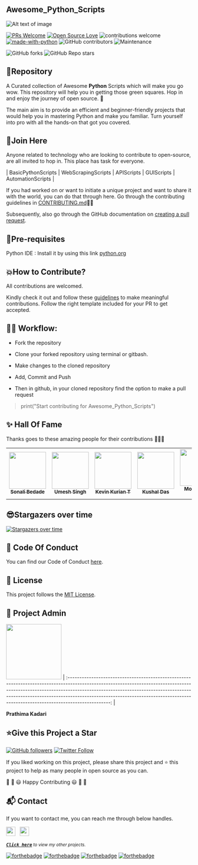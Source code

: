 <h2>Awesome_Python_Scripts</h2>

![Alt text of image](https://github.com/prathimacode-hub/prathimacode-hub/blob/main/CoverPhoto.png)

[![PRs Welcome](https://img.shields.io/badge/PRs-welcome-brightgreen.svg?style=flat&logo=github)](https://github.com/prathimacode-hub) [![Open Source Love](https://img.shields.io/badge/Open%20Source-%F0%9F%A4%8D-Green)](https://github.com/prathimacode-hub) ![contributions welcome](https://img.shields.io/static/v1.svg?label=Contributions&message=Welcome&color=0059b3&style=flat-square) [![made-with-python](https://img.shields.io/badge/Made%20with-Python-1f425f.svg)](https://www.python.org/) ![GitHub contributors](https://img.shields.io/github/contributors-anon/prathimacode-hub/Awesome_Python_Scripts) ![Maintenance](https://img.shields.io/maintenance/yes/2021) </p> 

![GitHub forks](https://img.shields.io/github/forks/prathimacode-hub/Awesome_Python_Scripts?style=social) ![GitHub Repo stars](https://img.shields.io/github/stars/prathimacode-hub/Awesome_Python_Scripts?style=social) 


<h2>📌Repository</h2>

A Curated collection of Awesome **Python** Scripts which will make you go wow. This repository will help you in getting those green squares. Hop in and enjoy the journey of open source. 🚀

The main aim is to provide an efficient and beginner-friendly projects that would help you in mastering Python and make you familiar. Turn yourself into pro with all the hands-on that got you covered.


<h2>🙌Join Here</h2>

Anyone related to technology who are looking to contribute to open-source, are all invited to hop in. This place has task for everyone.

| BasicPythonScripts | WebScrapingScripts | APIScripts | GUIScripts | AutomationScripts |

If you had worked on or want to initiate a unique project and want to share it with the world, you can do that through here. Go through the contributing guidelines in [CONTRIBUTING.md](https://github.com/prathimacode-hub/Awesome_Python_Scripts/blob/main/Contributing_Guidelines.md)👩‍💻

Subsequently, also go through the GitHub documentation on [creating a pull request](https://help.github.com/en/github/collaborating-with-issues-and-pull-requests/creating-a-pull-request).


<h2>🌱Pre-requisites</h2>

Python IDE : Install it by using this link [python.org](https://www.python.org/downloads/)


<h2>💥How to Contribute?</h2>

All contributions are welcomed.

Kindly check it out and follow these [guidelines](CONTRIBUTING_GUIDELINES.md) to make meaningful contributions. Follow the right template included for your PR to get accepted.


<h2>👨‍💻 Workflow:</h2>

- Fork the repository

- Clone your forked repository using terminal or gitbash.

- Make changes to the cloned repository

- Add, Commit and Push

- Then in github, in your cloned repository find the option to make a pull request 

> print("Start contributing for Awesome_Python_Scripts")


<h2> ✨ Hall Of Fame </h2>

Thanks goes to these amazing people for their contributions 🎉🎉🎉

<!-- ALL-CONTRIBUTORS-LIST:START - Do not remove or modify this section -->
<!-- prettier-ignore-start -->
<!-- markdownlint-disable -->
<table>
<tr>
<td align="center"><a href="https://github.com/sonaliBedade"><img src="https://avatars.githubusercontent.com/u/71630760?v=4" width="100px;" alt=""/><br /><sub><b>Sonali Bedade</b></sub></a><br /> </td>
<td align="center"><a href="https://github.com/Umesh-01"><img src="https://avatars.githubusercontent.com/u/83420185?v=4" width="100px;" alt=""/><br /><sub><b>Umesh Singh</b></sub></a><br /> </td>
<td align="center"><a href="https://github.com/KevinKurian7"><img src="https://avatars.githubusercontent.com/u/54651915?v=4" width="100px;" alt=""/><br /><sub><b>Kevin Kurian T</b></sub></a><br /> </td>
<td align="center"><a href="https://github.com/Kushal997-das"><img src="https://avatars.githubusercontent.com/u/61356005?v=4" width="100px;" alt=""/><br /><sub><b>Kushal Das</b></sub></a><br /> </td>
<td align="center"><a href="https://github.com/mkhmirza"><img src="https://avatars.githubusercontent.com/u/46874379?v=4" width="100px;" alt=""/><br /><sub><b>Mohommad Mirza</b></sub></a><br /> </td>
</tr>
</table>

<!-- markdownlint-enable -->
<!-- prettier-ignore-end -->
<!-- ALL-CONTRIBUTORS-LIST:END -->

<h2> 😎Stargazers over time</h2>

[![Stargazers over time](https://starchart.cc/prathimacode-hub/Awesome_Python_Scripts.svg)](https://starchart.cc/prathimacode-hub/Awesome_Python_Scripts)


<h2>📜 Code Of Conduct</h2>

You can find our Code of Conduct [here](https://github.com/prathimacode-hub/Awesome_Python_Scripts/blob/main/CODE_OF_CONDUCT.md).


<h2>📝 License</h2>  

This project follows the [MIT License](https://github.com/prathimacode-hub/Awesome_Python_Scripts/blob/main/LICENSE).


<h2>🙂 Project Admin</h2>

<a href="https://github.com/prathimacode-hub"><img src="https://github.com/prathimacode-hub/prathimacode-hub/blob/main/Prathima%20updated%20profile%20pic.jpg" width=150px height=150px /></a>
| :------------------------------------------------------------------------------------------------------------------------------------------------------------------------------------------------------------------------------------------------------------------------------------------------------------------------------------------: |

**Prathima Kadari**


<h2>⭐Give this Project a Star</h2>

[![GitHub followers](https://img.shields.io/github/followers/prathimacode-hub.svg?label=Follow%20@prathimacode-hub&style=social)](https://github.com/prathimak88/)  [![Twitter Follow](https://img.shields.io/twitter/follow/prathimak88?style=social)](https://twitter.com/prathimak88)

If you liked working on this project, please share this project and ⭐ this project to help as many people in open source as you can. 

🎉 🎊 😃 Happy Contributing 😃 🎊 🎉


<h2>📬 Contact</h2>

If you want to contact me, you can reach me through below handles.

<a href="https://twitter.com/prathimak88"><img src="https://upload.wikimedia.org/wikipedia/fr/thumb/c/c8/Twitter_Bird.svg/1200px-Twitter_Bird.svg.png" width="25"></img></a>&nbsp;&nbsp; <a href="https://www.linkedin.com/in/prathima-kadari/"><img src="https://www.felberpr.com/wp-content/uploads/linkedin-logo.png" width="25"></img></a>

<sup><kbd>***[Click here](https://github.com/prathimacode-hub/prathimacode-hub/blob/main/PROJECTS.md)***</kbd> *to view my other projects.</sup>* <br>
</td>

[![forthebadge](https://forthebadge.com/images/badges/built-with-love.svg)](https://forthebadge.com) [![forthebadge](https://forthebadge.com/images/badges/built-by-developers.svg)](https://forthebadge.com) [![forthebadge](https://forthebadge.com/images/badges/built-with-swag.svg)](https://forthebadge.com) [![forthebadge](https://forthebadge.com/images/badges/made-with-python.svg)](https://forthebadge.com)
